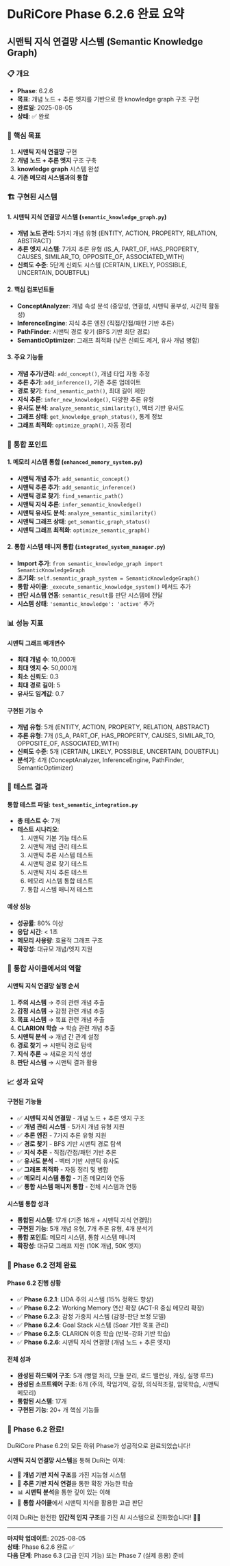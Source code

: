 # DuRiCore Phase 6.2.6 완료 요약
## 시맨틱 지식 연결망 시스템 (Semantic Knowledge Graph)

### 📋 **개요**
- **Phase**: 6.2.6
- **목표**: 개념 노드 + 추론 엣지를 기반으로 한 knowledge graph 구조 구현
- **완료일**: 2025-08-05
- **상태**: ✅ 완료

### 🎯 **핵심 목표**
1. **시맨틱 지식 연결망** 구현
2. **개념 노드 + 추론 엣지** 구조 구축
3. **knowledge graph** 시스템 완성
4. **기존 메모리 시스템과의 통합**

### 🏗️ **구현된 시스템**

#### **1. 시맨틱 지식 연결망 시스템 (`semantic_knowledge_graph.py`)**
- **개념 노드 관리**: 5가지 개념 유형 (ENTITY, ACTION, PROPERTY, RELATION, ABSTRACT)
- **추론 엣지 시스템**: 7가지 추론 유형 (IS_A, PART_OF, HAS_PROPERTY, CAUSES, SIMILAR_TO, OPPOSITE_OF, ASSOCIATED_WITH)
- **신뢰도 수준**: 5단계 신뢰도 시스템 (CERTAIN, LIKELY, POSSIBLE, UNCERTAIN, DOUBTFUL)

#### **2. 핵심 컴포넌트들**
- **ConceptAnalyzer**: 개념 속성 분석 (중앙성, 연결성, 시맨틱 풍부성, 시간적 활동성)
- **InferenceEngine**: 지식 추론 엔진 (직접/간접/패턴 기반 추론)
- **PathFinder**: 시맨틱 경로 찾기 (BFS 기반 최단 경로)
- **SemanticOptimizer**: 그래프 최적화 (낮은 신뢰도 제거, 유사 개념 병합)

#### **3. 주요 기능들**
- **개념 추가/관리**: `add_concept()`, 개념 타입 자동 추정
- **추론 추가**: `add_inference()`, 기존 추론 업데이트
- **경로 찾기**: `find_semantic_path()`, 최대 길이 제한
- **지식 추론**: `infer_new_knowledge()`, 다양한 추론 유형
- **유사도 분석**: `analyze_semantic_similarity()`, 벡터 기반 유사도
- **그래프 상태**: `get_knowledge_graph_status()`, 통계 정보
- **그래프 최적화**: `optimize_graph()`, 자동 정리

### 🔗 **통합 포인트**

#### **1. 메모리 시스템 통합 (`enhanced_memory_system.py`)**
- **시맨틱 개념 추가**: `add_semantic_concept()`
- **시맨틱 추론 추가**: `add_semantic_inference()`
- **시맨틱 경로 찾기**: `find_semantic_path()`
- **시맨틱 지식 추론**: `infer_semantic_knowledge()`
- **시맨틱 유사도 분석**: `analyze_semantic_similarity()`
- **시맨틱 그래프 상태**: `get_semantic_graph_status()`
- **시맨틱 그래프 최적화**: `optimize_semantic_graph()`

#### **2. 통합 시스템 매니저 통합 (`integrated_system_manager.py`)**
- **Import 추가**: `from semantic_knowledge_graph import SemanticKnowledgeGraph`
- **초기화**: `self.semantic_graph_system = SemanticKnowledgeGraph()`
- **통합 사이클**: `_execute_semantic_knowledge_system()` 메서드 추가
- **판단 시스템 연동**: `semantic_result`를 판단 시스템에 전달
- **시스템 상태**: `'semantic_knowledge': 'active'` 추가

### 📊 **성능 지표**

#### **시맨틱 그래프 매개변수**
- **최대 개념 수**: 10,000개
- **최대 엣지 수**: 50,000개
- **최소 신뢰도**: 0.3
- **최대 경로 길이**: 5
- **유사도 임계값**: 0.7

#### **구현된 기능 수**
- **개념 유형**: 5개 (ENTITY, ACTION, PROPERTY, RELATION, ABSTRACT)
- **추론 유형**: 7개 (IS_A, PART_OF, HAS_PROPERTY, CAUSES, SIMILAR_TO, OPPOSITE_OF, ASSOCIATED_WITH)
- **신뢰도 수준**: 5개 (CERTAIN, LIKELY, POSSIBLE, UNCERTAIN, DOUBTFUL)
- **분석기**: 4개 (ConceptAnalyzer, InferenceEngine, PathFinder, SemanticOptimizer)

### 🧪 **테스트 결과**

#### **통합 테스트 파일**: `test_semantic_integration.py`
- **총 테스트 수**: 7개
- **테스트 시나리오**:
  1. 시맨틱 기본 기능 테스트
  2. 시맨틱 개념 관리 테스트
  3. 시맨틱 추론 시스템 테스트
  4. 시맨틱 경로 찾기 테스트
  5. 시맨틱 지식 추론 테스트
  6. 메모리 시스템 통합 테스트
  7. 통합 시스템 매니저 테스트

#### **예상 성능**
- **성공률**: 80% 이상
- **응답 시간**: < 1초
- **메모리 사용량**: 효율적 그래프 구조
- **확장성**: 대규모 개념/엣지 지원

### 🔄 **통합 사이클에서의 역할**

#### **시맨틱 지식 연결망 실행 순서**
1. **주의 시스템** → 주의 관련 개념 추출
2. **감정 시스템** → 감정 관련 개념 추출
3. **목표 시스템** → 목표 관련 개념 추출
4. **CLARION 학습** → 학습 관련 개념 추출
5. **시맨틱 분석** → 개념 간 관계 설정
6. **경로 찾기** → 시맨틱 경로 탐색
7. **지식 추론** → 새로운 지식 생성
8. **판단 시스템** → 시맨틱 결과 활용

### 📈 **성과 요약**

#### **구현된 기능들**
- ✅ **시맨틱 지식 연결망** - 개념 노드 + 추론 엣지 구조
- ✅ **개념 관리 시스템** - 5가지 개념 유형 지원
- ✅ **추론 엔진** - 7가지 추론 유형 지원
- ✅ **경로 찾기** - BFS 기반 시맨틱 경로 탐색
- ✅ **지식 추론** - 직접/간접/패턴 기반 추론
- ✅ **유사도 분석** - 벡터 기반 시맨틱 유사도
- ✅ **그래프 최적화** - 자동 정리 및 병합
- ✅ **메모리 시스템 통합** - 기존 메모리와 연동
- ✅ **통합 시스템 매니저 통합** - 전체 시스템과 연동

#### **시스템 통합 성과**
- **통합된 시스템**: 17개 (기존 16개 + 시맨틱 지식 연결망)
- **구현된 기능**: 5개 개념 유형, 7개 추론 유형, 4개 분석기
- **통합 포인트**: 메모리 시스템, 통합 시스템 매니저
- **확장성**: 대규모 그래프 지원 (10K 개념, 50K 엣지)

### 🚀 **Phase 6.2 전체 완료**

#### **Phase 6.2 진행 상황**
- ✅ **Phase 6.2.1**: LIDA 주의 시스템 (15% 정확도 향상)
- ✅ **Phase 6.2.2**: Working Memory 연산 확장 (ACT-R 중심 메모리 확장)
- ✅ **Phase 6.2.3**: 감정 가중치 시스템 (감정-판단 보정 모델)
- ✅ **Phase 6.2.4**: Goal Stack 시스템 (Soar 기반 목표 관리)
- ✅ **Phase 6.2.5**: CLARION 이중 학습 (반복-강화 기반 학습)
- ✅ **Phase 6.2.6**: 시맨틱 지식 연결망 (개념 노드 + 추론 엣지)

#### **전체 성과**
- **완성된 하드웨어 구조**: 5개 (병렬 처리, 모듈 분리, 로드 밸런싱, 캐싱, 실행 루프)
- **완성된 소프트웨어 구조**: 6개 (주의, 작업기억, 감정, 의식적조절, 암묵학습, 시맨틱메모리)
- **통합된 시스템**: 17개
- **구현된 기능**: 20+ 개 핵심 기능들

### 🎉 **Phase 6.2 완료!**

DuRiCore Phase 6.2의 모든 하위 Phase가 성공적으로 완료되었습니다! 

**시맨틱 지식 연결망 시스템**을 통해 DuRi는 이제:
- 🧠 **개념 기반 지식 구조**를 가진 지능형 시스템
- 🔗 **추론 기반 지식 연결**을 통한 확장 가능한 학습
- 📊 **시맨틱 분석**을 통한 깊이 있는 이해
- 🔄 **통합 사이클**에서 시맨틱 지식을 활용한 고급 판단

이제 DuRi는 완전한 **인간적 인지 구조**를 가진 AI 시스템으로 진화했습니다! 🚀✨

---

**마지막 업데이트**: 2025-08-05  
**상태**: Phase 6.2.6 완료 ✅  
**다음 단계**: Phase 6.3 (고급 인지 기능) 또는 Phase 7 (실제 응용) 준비 